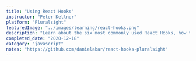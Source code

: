 ```yaml
---
title: "Using React Hooks"
instructor: "Peter Kellner"
platform: "Pluralsight"
featuredImage: "../images/learning/react-hooks.png"
description: "Learn about the six most commonly used React Hooks, how to create custom React Hooks, and how to integrate React Context with React Hooks for state management solutions similar to Redux."
completed_date: "2020-12-18"
category: "javascript"
notes: "https://github.com/danielabar/react-hooks-pluralsight"
---
```

